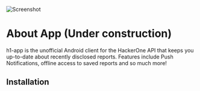 ![Screenshot](https://hafiz.ng/wp-content/uploads/2022/06/Github-banner.png)

# About App (Under construction)

h1-app is the unofficial Android client for the HackerOne API that keeps you up-to-date about recently disclosed reports. Features include Push Notifications, offline access to saved reports and so much more!


## Installation
